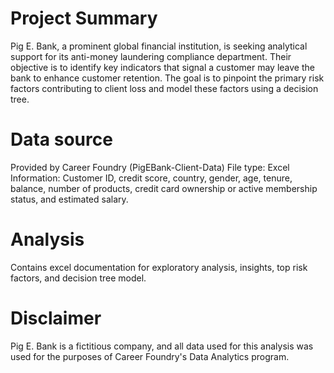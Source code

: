 # Project Summary
Pig E. Bank, a prominent global financial institution, is seeking analytical support for its anti-money laundering compliance department. Their objective is to identify key indicators that signal a customer may leave the bank to enhance customer retention. The goal is to pinpoint the primary risk factors contributing to client loss and model these factors using a decision tree.

# Data source
Provided by Career Foundry (PigEBank-Client-Data)
File type: Excel
Information: Customer ID, credit score, country, gender, age, tenure, balance, number of products, credit card ownership or active membership status, and estimated salary.

# Analysis 
Contains excel documentation for exploratory analysis, insights, top risk factors, and decision tree model.

# Disclaimer
Pig E. Bank is a fictitious company, and all data used for this analysis was used for the purposes of Career Foundry's Data Analytics program.

